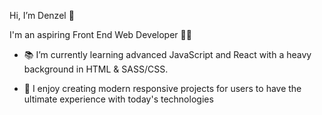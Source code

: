 Hi, I’m Denzel 👋

I'm an aspiring Front End Web Developer 👨‍💻

- 📚 I’m currently learning advanced JavaScript and React with a heavy background in HTML & SASS/CSS.

- 🎯 I enjoy creating modern responsive projects for users to have the ultimate experience with today's technologies

<!---
dknsapatin/dknsapatin is a ✨ special ✨ repository because its `README.md` (this file) appears on your GitHub profile.
You can click the Preview link to take a look at your changes.
--->
